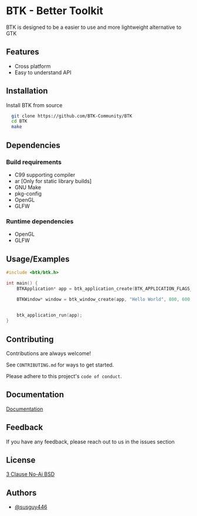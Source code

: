 
# BTK - Better Toolkit

BTK is designed to be a easier to use and more lightweight alternative to GTK

## Features

- Cross platform
- Easy to understand API


## Installation

Install BTK from source

```bash
  git clone https://github.com/BTK-Community/BTK
  cd BTK
  make
```


## Dependencies
### Build requirements 
- C99 supporting compiler
- ar [Only for static library builds]
- GNU Make
- pkg-config
- OpenGL
- GLFW

### Runtime dependencies
- OpenGL
- GLFW


    
## Usage/Examples

```c
#include <btk/btk.h>

int main() {
    BTKApplication* app = btk_application_create(BTK_APPLICATION_FLAGS_DEFAULT);

    BTKWindow* window = btk_window_create(app, "Hello World", 800, 600, BTK_WINDOW_FLAGS_DEFAULT);

    
    btk_application_run(app);
}
```


## Contributing

Contributions are always welcome!

See `CONTRIBUTING.md` for ways to get started.

Please adhere to this project's `code of conduct`.


## Documentation

[Documentation](https://btk-community.github.io/BTK/)


## Feedback

If you have any feedback, please reach out to us in the issues section


## License
[3 Clause No-Ai BSD](https://github.com/non-ai-licenses/non-ai-licenses/blob/main/NON-AI-BSD3)



## Authors

- [@susguy446](https://www.github.com/susguy446)

